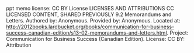 ppt memo license: CC BY License
LICENSES AND ATTRIBUTIONS
CC LICENSED CONTENT, SHARED PREVIOUSLY
9.2 Memorandums and Letters. Authored by: Anonymous. Provided by: Anonymous. Located at: http://2012books.lardbucket.org/books/communication-for-business-success-canadian-edition/s13-02-memorandums-and-letters.html. Project: Communication for Business Success (Canadian Edition). License: CC BY: Attribution